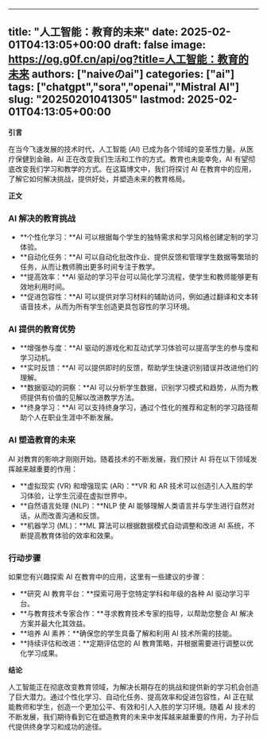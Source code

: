 
---
title: "人工智能：教育的未来"
date: 2025-02-01T04:13:05+00:00
draft: false
image: https://og.g0f.cn/api/og?title=人工智能：教育的未来
authors: ["naiveのai"]
categories: ["ai"]
tags: ["chatgpt","sora","openai","Mistral AI"]
slug: "20250201041305"
lastmod: 2025-02-01T04:13:05+00:00
---
**引言**

在当今飞速发展的技术时代，人工智能 (AI) 已成为各个领域的变革性力量。从医疗保健到金融，AI 正在改变我们生活和工作的方式。教育也未能幸免，AI 有望彻底改变我们学习和教学的方式。在这篇博文中，我们将探讨 AI 在教育中的应用，了解它如何解决挑战，提供好处，并塑造未来的教育格局。

**正文**

### AI 解决的教育挑战

* **个性化学习：**AI 可以根据每个学生的独特需求和学习风格创建定制的学习体验。
* **自动化任务：**AI 可以自动化批改作业、提供反馈和管理学生数据等繁琐的任务，从而让教师腾出更多时间专注于教学。
* **提高效率：**AI 驱动的学习平台可以简化学习流程，使学生和教师能够更有效地利用时间。
* **促进包容性：**AI 可以提供对学习材料的辅助访问，例如通过翻译和文本转语音技术，从而为所有学生创造更具包容性的学习环境。

### AI 提供的教育优势

* **增强参与度：**AI 驱动的游戏化和互动式学习体验可以提高学生的参与度和学习动机。
* **实时反馈：**AI 可以提供即时的反馈，帮助学生快速识别错误并改进他们的理解。
* **数据驱动的洞察：**AI 可以分析学生数据，识别学习模式和趋势，从而为教师提供有价值的见解以改进教学方法。
* **终身学习：**AI 可以支持终身学习，通过个性化的推荐和定制的学习路径帮助个人在职业生涯中不断发展。

### AI 塑造教育的未来

AI 对教育的影响才刚刚开始。随着技术的不断发展，我们预计 AI 将在以下领域发挥越来越重要的作用：

* **虚拟现实 (VR) 和增强现实 (AR)：**VR 和 AR 技术可以创造引人入胜的学习体验，让学生沉浸在虚拟世界中。
* **自然语言处理 (NLP)：**NLP 使 AI 能够理解人类语言并与学生进行自然对话，从而改善沟通和反馈。
* **机器学习 (ML)：**ML 算法可以根据数据模式自动调整和改进 AI 系统，不断提高教育体验的效率和效果。

### 行动步骤

如果您有兴趣探索 AI 在教育中的应用，这里有一些建议的步骤：

* **研究 AI 教育平台：**探索可用于您特定学科和年级的各种 AI 驱动学习平台。
* **与教育技术专家合作：**寻求教育技术专家的指导，以帮助您整合 AI 解决方案并最大化其效益。
* **培养 AI 素养：**确保您的学生具备了解和利用 AI 技术所需的技能。
* **持续评估和改进：**定期评估您的 AI 教育策略，并根据需要进行调整以优化学习成果。

**结论**

人工智能正在彻底改变教育领域，为解决长期存在的挑战和提供新的学习机会创造了巨大潜力。通过个性化学习、自动化任务、提高效率和促进包容性，AI 正在赋能教师和学生，创造一个更加公平、有效和引人入胜的学习环境。随着 AI 技术的不断发展，我们期待看到它在塑造教育的未来中发挥越来越重要的作用，为子孙后代提供终身学习和成功的途径。